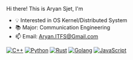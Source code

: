 Hi there! This is Aryan Sjet, I'm

- 💡 Interested in OS Kernel/Distributed System
- 📚 Major: Communication Engineering
- 📫 Email: Aryan.ITFS@Gmail.com

[![C++](https://skills.thijs.gg/icons?i=cpp&theme=dark)](https://www.cplusplus.com/)
[![Python](https://skills.thijs.gg/icons?i=python&theme=dark)](https://www.python.org/)
[![Rust](https://skills.thijs.gg/icons?i=rust&theme=dark)](https://www.rust-lang.org/)
[![Golang](https://skills.thijs.gg/icons?i=go&theme=dark)](https://go.dev/)
[![JavaScript](https://skills.thijs.gg/icons?i=javascript&theme=dark)](https://www.ecma-international.org/publications-and-standards/standards/ecma-262/)
